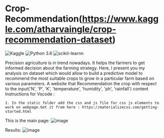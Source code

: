# Crop-Recommendation(https://www.kaggle.com/atharvaingle/crop-recommendation-dataset)
![Kaggle](https://img.shields.io/badge/Dataset-Kaggle-blue.svg) ![Python 3.6](https://img.shields.io/badge/Python-3.6-brightgreen.svg) ![scikit-learnn](https://img.shields.io/badge/Library-Scikit_Learn-orange.svg)

Precision agriculture is in trend nowadays. It helps the farmers to get informed decision about the farming strategy. Here, I present you my analysis on dataset which would allow to build a predictive model to recommend the most suitable crops to grow in a particular farm based on various parameters.
A website that Recommendation the crop with respect to the input('N', 'P', 'K', 'temperature', 'humidity', 'ph', 'rainfall') content Instructions for Vscode :

    1. In the static folder add the css and js file for css js elements to work on webpage.Get it from here : https://materializecss.com/getting-started.html
This is the main page:
![image](https://user-images.githubusercontent.com/63508161/121356941-fcbfea80-c94e-11eb-8c95-0b535b9996bd.png)

Results:
![image](https://user-images.githubusercontent.com/63508161/121357141-27aa3e80-c94f-11eb-82b4-d6a50cee0da3.png)


